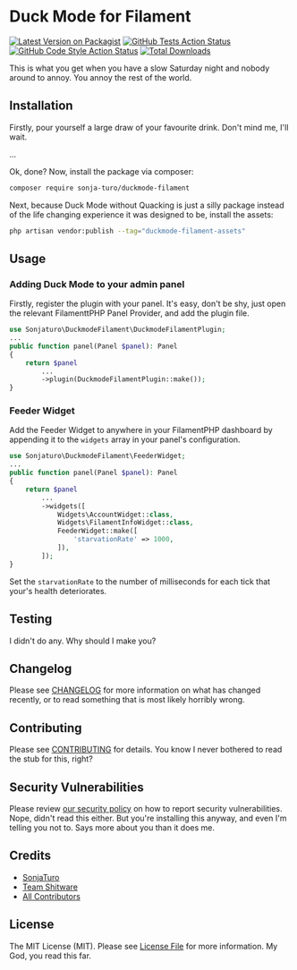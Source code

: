 # Duck Mode for Filament

[![Latest Version on Packagist](https://img.shields.io/packagist/v/sonja-turo/duckmode-filament.svg?style=flat-square)](https://packagist.org/packages/sonja-turo/duckmode-filament)
[![GitHub Tests Action Status](https://img.shields.io/github/actions/workflow/status/sonja-turo/duckmode-filament/run-tests.yml?branch=main&label=tests&style=flat-square)](https://github.com/sonja-turo/duckmode-filament/actions?query=workflow%3Arun-tests+branch%3Amain)
[![GitHub Code Style Action Status](https://img.shields.io/github/actions/workflow/status/sonja-turo/duckmode-filament/fix-php-code-style-issues.yml?branch=main&label=code%20style&style=flat-square)](https://github.com/sonja-turo/duckmode-filament/actions?query=workflow%3A"Fix+PHP+code+style+issues"+branch%3Amain)
[![Total Downloads](https://img.shields.io/packagist/dt/sonja-turo/duckmode-filament.svg?style=flat-square)](https://packagist.org/packages/sonja-turo/duckmode-filament)



This is what you get when you have a slow Saturday night and nobody around to annoy. You annoy the rest of the world.

## Installation

Firstly, pour yourself a large draw of your favourite drink. Don't mind me, I'll wait.

...

Ok, done? Now, install the package via composer:

```bash
composer require sonja-turo/duckmode-filament
```

Next, because Duck Mode without Quacking is just a silly package instead of the life changing experience it was designed to be, install the assets:

```bash
php artisan vendor:publish --tag="duckmode-filament-assets"
```

## Usage

### Adding Duck Mode to your admin panel
Firstly, register the plugin with your panel. It's easy, don't be shy, just open the relevant FilamenttPHP
Panel Provider, and add the plugin file.

```php
use Sonjaturo\DuckmodeFilament\DuckmodeFilamentPlugin;
...
public function panel(Panel $panel): Panel
{
    return $panel
        ...
        ->plugin(DuckmodeFilamentPlugin::make());
}
```

### Feeder Widget
Add the Feeder Widget to anywhere in your FilamentPHP dashboard by appending it to the `widgets` array in
your panel's configuration.

```php
use Sonjaturo\DuckmodeFilament\FeederWidget;
...
public function panel(Panel $panel): Panel
{
    return $panel
        ...
        ->widgets([
            Widgets\AccountWidget::class,
            Widgets\FilamentInfoWidget::class,
            FeederWidget::make([
                'starvationRate' => 1000,
            ]),
        ]);
}
```

Set the `starvationRate` to the number of milliseconds for each tick that your's health deteriorates.

## Testing

I didn't do any. Why should I make you?

## Changelog

Please see [CHANGELOG](CHANGELOG.md) for more information on what has changed recently, or to read something that is most likely horribly wrong.

## Contributing

Please see [CONTRIBUTING](.github/CONTRIBUTING.md) for details. You know I never bothered to read the stub for this, right?

## Security Vulnerabilities

Please review [our security policy](../../security/policy) on how to report security vulnerabilities. Nope, didn't read this either. But you're installing
this anyway, and even I'm telling you not to. Says more about you than it does me.

## Credits

- [SonjaTuro](https://github.com/sonja-turo)
- [Team Shitware](https://github.com/shitware-ltd)
- [All Contributors](../../contributors)

## License

The MIT License (MIT). Please see [License File](LICENSE.md) for more information. My God, you read this far.
